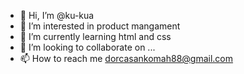 - 👋 Hi, I’m @ku-kua
- 👀 I’m interested in product mangament
- 🌱 I’m currently learning html and css
- 💞️ I’m looking to collaborate on ...
- 📫 How to reach me dorcasankomah88@gmail.com

<!---
ku-kua/ku-kua is a ✨ special ✨ repository because its `README.md` (this file) appears on your GitHub profile.
You can click the Preview link to take a look at your changes.
--->
